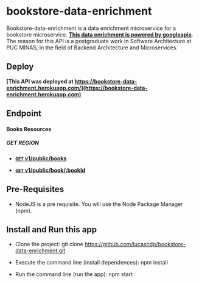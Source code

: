 # bookstore-data-enrichment
Bookstore-data-enrichment is a data enrichment microservice for a bookstore microservice.
**[This data enrichment is powered by googleapis](https://developers.google.com/books/docs/v1/getting_started)**. The reason for this API is a postgraduate work in Software Architecture at PUC MINAS, in the field of Backend Architecture and Microservices.

## Deploy
**[This API was deployed at https://bookstore-data-enrichment.herokuapp.com/](https://bookstore-data-enrichment.herokuapp.com)**

## Endpoint

#### Books Resources

##### GET REGION
- **[<code>GET</code> v1/public/books](https://github.com/lucashdp/bookstore-data-enrichment/blob/master/api-documentation/GET_GOOGLE_BOOKS.md)**

- **[<code>GET</code> v1/public/book/:bookId](https://github.com/lucashdp/bookstore-data-enrichment/blob/master/api-documentation/GET_GOOGLE_BOOK.md)**

## Pre-Requisites

- NodeJS is a pre requisite. You will use the Node Package Manager (npm).

## Install and Run this app

- Clone the project:
    git clone https://github.com/lucashdp/bookstore-data-enrichment.git

- Execute the command line (install dependences):
    npm install

- Run the command line (run the app):
    npm start